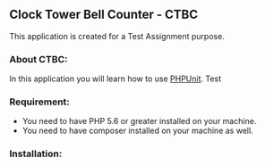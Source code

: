 ## Clock Tower Bell Counter - CTBC

This application is created for a Test Assignment purpose.

### About CTBC:
In this application you will learn how to use [PHPUnit](https://phpunit.de/). Test

### Requirement:
- You need to have PHP 5.6 or greater installed on your machine.
- You need to have composer installed on your machine as well.

### Installation:











